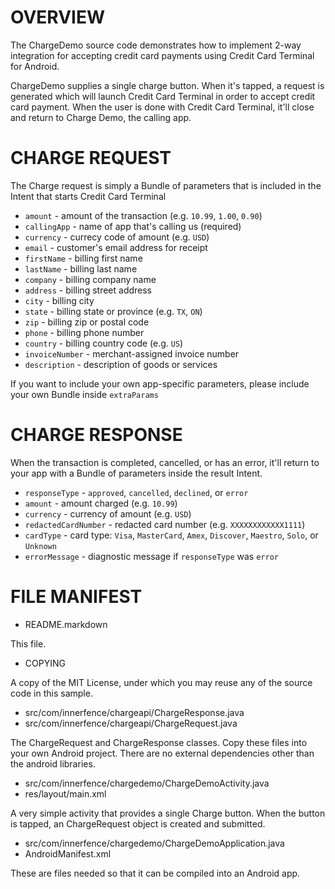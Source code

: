 OVERVIEW
========

The ChargeDemo source code demonstrates how to implement 2-way
integration for accepting credit card payments using Credit Card
Terminal for Android.

ChargeDemo supplies a single charge button. When it's tapped, a
request is generated which will launch Credit Card Terminal in order
to accept credit card payment. When the user is done with Credit Card
Terminal, it'll close and return to Charge Demo, the calling app.

CHARGE REQUEST
================

The Charge request is simply a Bundle of parameters that is included
in the Intent that starts Credit Card Terminal

* `amount` - amount of the transaction (e.g. `10.99`, `1.00`, `0.90`)
* `callingApp` - name of app that's calling us (required)
* `currency` - currecy code of amount (e.g. `USD`)
* `email` - customer's email address for receipt
* `firstName` - billing first name
* `lastName` - billing last name
* `company` - billing company name
* `address` - billing street address
* `city` - billing city
* `state` - billing state or province (e.g. `TX`, `ON`)
* `zip` - billing zip or postal code
* `phone` - billing phone number
* `country` - billing country code (e.g. `US`)
* `invoiceNumber` - merchant-assigned invoice number
* `description` - description of goods or services

If you want to include your own app-specific parameters, please
include your own Bundle inside `extraParams`

CHARGE RESPONSE
=================

When the transaction is completed, cancelled, or has an error, it'll
return to your app with a Bundle of parameters inside the result
Intent.

* `responseType` - `approved`, `cancelled`, `declined`, or `error`
* `amount` - amount charged (e.g. `10.99`)
* `currency` - currency of amount (e.g. `USD`)
* `redactedCardNumber` - redacted card number (e.g. `XXXXXXXXXXXX1111`)
* `cardType` - card type: `Visa`, `MasterCard`, `Amex`, `Discover`, `Maestro`, `Solo`, or `Unknown`
* `errorMessage` - diagnostic message if `responseType` was `error`

FILE MANIFEST
=============

* README.markdown

This file.

* COPYING

A copy of the MIT License, under which you may reuse any of the source
code in this sample.

* src/com/innerfence/chargeapi/ChargeResponse.java
* src/com/innerfence/chargeapi/ChargeRequest.java

The ChargeRequest and ChargeResponse classes. Copy these files into
your own Android project. There are no external dependencies other
than the android libraries.

* src/com/innerfence/chargedemo/ChargeDemoActivity.java
* res/layout/main.xml

A very simple activity that provides a single Charge button. When the
button is tapped, an ChargeRequest object is created and submitted.

* src/com/innerfence/chargedemo/ChargeDemoApplication.java
* AndroidManifest.xml

These are files needed so that it can be compiled into an Android app.

